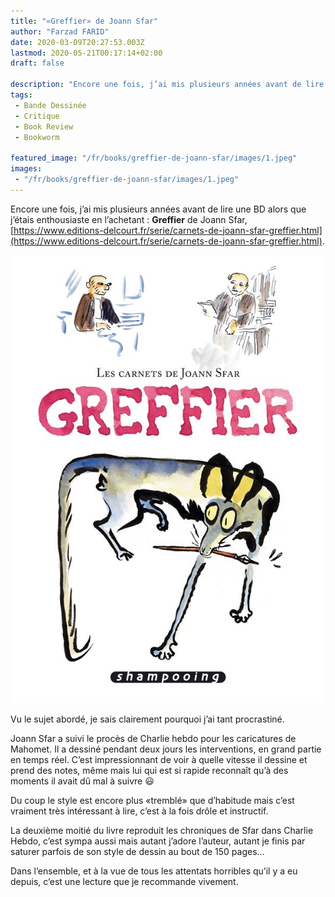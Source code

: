 ```yaml
---
title: "«Greffier» de Joann Sfar"
author: "Farzad FARID"
date: 2020-03-09T20:27:53.003Z
lastmod: 2020-05-21T00:17:14+02:00
draft: false

description: "Encore une fois, j’ai mis plusieurs années avant de lire une BD alors que j’étais enthousiaste en l’achetant : Greffier de Joann Sfar…"
tags:
 - Bande Dessinée
 - Critique
 - Book Review
 - Bookworm

featured_image: "/fr/books/greffier-de-joann-sfar/images/1.jpeg" 
images:
 - "/fr/books/greffier-de-joann-sfar/images/1.jpeg"
---
```


Encore une fois, j’ai mis plusieurs années avant de lire une BD alors que j’étais enthousiaste en l’achetant : **Greffier** de Joann Sfar, [https://www.editions-delcourt.fr/serie/carnets-de-joann-sfar-greffier.html](https://www.editions-delcourt.fr/serie/carnets-de-joann-sfar-greffier.html).




![image](images/1.jpeg#layoutTextWidth)



Vu le sujet abordé, je sais clairement pourquoi j’ai tant procrastiné.

Joann Sfar a suivi le procès de Charlie hebdo pour les caricatures de Mahomet. Il a dessiné pendant deux jours les interventions, en grand partie en temps réel. C’est impressionnant de voir à quelle vitesse il dessine et prend des notes, même mais lui qui est si rapide reconnaît qu’à des moments il avait dû mal à suivre 😃

Du coup le style est encore plus «tremblé» que d’habitude mais c’est vraiment très intéressant à lire, c’est à la fois drôle et instructif.

La deuxième moitié du livre reproduit les chroniques de Sfar dans Charlie Hebdo, c’est sympa aussi mais autant j’adore l’auteur, autant je finis par saturer parfois de son style de dessin au bout de 150 pages…

Dans l’ensemble, et à la vue de tous les attentats horribles qu’il y a eu depuis, c’est une lecture que je recommande vivement.

